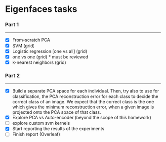 # Eigenfaces tasks

### Part 1

---
- [x] From-scratch PCA
- [x] SVM (grid)
- [x] Logistic regression [one vs all] (grid)
- [x] one vs one (grid) * must be reviewed
- [x] k-nearest neighbors (grid)

### Part 2

---
- [x] Build a separate PCA space for each individual. Then, try also to use for classification, the PCA reconstruction error for each class to decide the correct class of an image. We expect that the correct class is the one which gives the minimum reconstruction error, when a given image is projected onto the PCA space of that class. 
- [x] Explore PCA vs Auto-encoder (beyond the scope of this homework)
- [ ] explore custom svm kernels
- [x] Start reporting the results of the experiments
- [ ] Finish report (Overleaf)